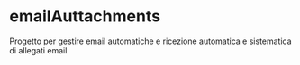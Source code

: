 # emailAuttachments
Progetto per gestire email automatiche e ricezione automatica e sistematica di allegati email

